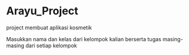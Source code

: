 # Arayu_Project
project membuat aplikasi kosmetik

Masukkan nama dan kelas dari kelompok kalian berserta tugas masing-masing dari setiap kelompok
